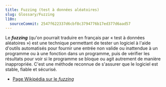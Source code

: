 ```yaml
---
title: Fuzzing (test à données aléatoires)
slug: Glossary/Fuzzing
l10n:
  sourceCommit: 2547f622337d6cbf8c3794776b17ed377d6aad57
---
```


Le **<i lang="en">fuzzing</i>** (qu'on pourrait traduire en français par «&nbsp;test à données aléatoires&nbsp;») est une technique permettant de tester un logiciel à l'aide d'outils automatisés pour fournir une entrée non valide ou inattendue à un programme ou à une fonction dans un programme, puis de vérifier les résultats pour voir si le programme se bloque ou agit autrement de manière inappropriée. C'est une méthode reconnue de s'assurer que le logiciel est stable, fiable et sécurisé.

- [Page Wikipédia sur le <i lang="en">fuzzing</i>](https://fr.wikipedia.org/wiki/Fuzzing)
